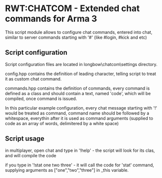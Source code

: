 # RWT:CHATCOM - Extended chat commands for Arma 3

This script module allows to configure chat commands, entered into chat, similar to server commands starting with '#' (like #login, #kick and etc)

## Script configuration
Script configuration files are located in longbow\chatcom\settings directory.

config.hpp contains the definition of leading character, telling script to treat it as custom chat command.

commands.hpp contains the definition of commands, every command is defined as a class and should contain a text, named 'code', which will be compiled, once command is issued.

In this particular example configuration, every chat message starting with '!' would be treated as command, command name should be followed by a whitespace, everythin after it is used as command arguments (supplied to code as an array of words, delimitered by a white space)

## Script usage
in multiplayer, open chat and type in '!help' - the script will look for its clas, and will compile the code

if you type in '!stat one two three' - it will call the code for 'stat' command, supplying arguments as ["one","two","three"] in _this variable.
